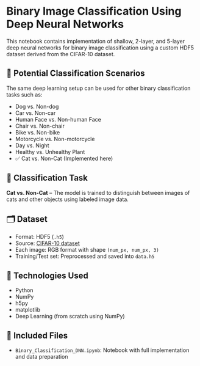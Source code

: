 # Binary Image Classification Using Deep Neural Networks 

This notebook contains implementation of shallow, 2-layer, and 5-layer deep neural networks for binary image classification using a custom HDF5 dataset derived from the CIFAR-10 dataset.

## 🧪 Potential Classification Scenarios
The same deep learning setup can be used for other binary classification tasks such as:
- Dog vs. Non-dog
- Car vs. Non-car
- Human Face vs. Non-human Face
- Chair vs. Non-chair
- Bike vs. Non-bike
- Motorcycle vs. Non-motorcycle
- Day vs. Night
- Healthy vs. Unhealthy Plant
- ✅ Cat vs. Non-Cat (Implemented here)

## 📌 Classification Task
**Cat vs. Non-Cat** – The model is trained to distinguish between images of cats and other objects using labeled image data.

## 🗂️ Dataset
- Format: HDF5 (`.h5`)
- Source: [CIFAR-10 dataset](https://www.cs.toronto.edu/~kriz/cifar.html)
- Each image: RGB format with shape `(num_px, num_px, 3)`
- Training/Test set: Preprocessed and saved into `data.h5`

## 🚀 Technologies Used
- Python
- NumPy
- h5py
- matplotlib
- Deep Learning (from scratch using NumPy)

## 📁 Included Files
- `Binary_Classification_DNN.ipynb`: Notebook with full implementation and data preparation


